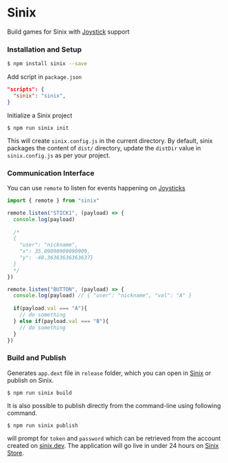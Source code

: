 # Sinix

Build games for Sinix with [Joystick](https://github.com/sinix-dev/sinix-android) support

### Installation and Setup

```bash
$ npm install sinix --save
```

Add script in `package.json`

```json
"scripts": {
  "sinix": "sinix",
}
```

Initialize a Sinix project
```
$ npm run sinix init
```

This will create `sinix.config.js` in the current directory. By default, sinix packages
the content of `dist/` directory, update the `distDir` value in `sinix.config.js`
as per your project.

### Communication Interface

You can use `remote` to listen for events happening on [Joysticks](https://github.com/sinix-dev/sinix-android)
```js
import { remote } from "sinix"

remote.listen("STICK1", (payload) => {
  console.log(payload)
  
  /*
  {
    "user": "nickname",
    "x": 35.09090909090909,
    "y": -48.36363636363637}
  }
  */
})

remote.listen("BUTTON", (payload) => {
  console.log(payload) // { "user": "nickname", "val": "A" }
  
  if(payload.val === "A"){
    // do something
  } else if(payload.val === "B"){
    // do something
  }
})
```

### Build and Publish
Generates `app.dext` file in `release` folder, which you can open in [Sinix](https://github.com/sinix-dev/sinix)
or publish on Sinix.
```
$ npm run sinix build
```

It is also possible to publish directly from the command-line using following command.
```
$ npm run sinix publish
```

will prompt for `token` and `password` which can be retrieved from the account created on [sinix.dev](https://sinix.dev). The application
will go live in under 24 hours on [Sinix Store](https://sinix.dev/store).
